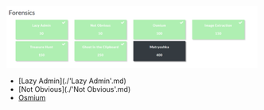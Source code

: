 ![Forensics](./sources/forensics.png)

- [Lazy Admin](./'Lazy Admin'.md)
- [Not Obvious](./'Not Obvious'.md)
- [Osmium](./Osmium.md)
